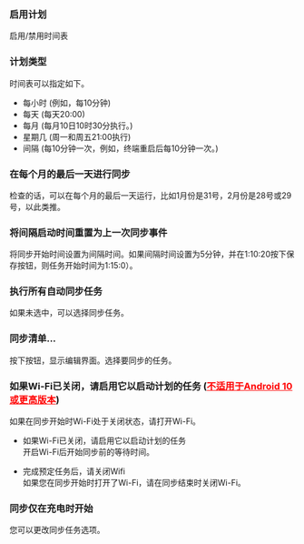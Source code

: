 ### 启用计划
启用/禁用时间表

### 计划类型
时间表可以指定如下。
- 每小时 (例如，每10分钟)
- 每天 (每天20:00)
- 每月 (每月10日10时30分执行。)
- 星期几 (周一和周五21:00执行)
- 间隔 (每10分钟一次，例如，终端重启后每10分钟一次。)

### 在每个月的最后一天进行同步

检查的话，可以在每个月的最后一天运行，比如1月份是31号，2月份是28号或29号，以此类推。

### 将间隔启动时间重置为上一次同步事件

将同步开始时间设置为间隔时间。如果间隔时间设置为5分钟，并在1:10:20按下保存按钮，则任务开始时间为1:15:0）。

### 执行所有自动同步任务
如果未选中，可以选择同步任务。

### 同步清单...
按下按钮，显示编辑界面。选择要同步的任务。

### 如果Wi-Fi已关闭，请启用它以启动计划的任务 (<span style="color: red; "><u>不适用于Android 10或更高版本</u></span>)
如果在同步开始时Wi-Fi处于关闭状态，请打开Wi-Fi。

- 如果Wi-Fi已关闭，请启用它以启动计划的任务  
	开启Wi-Fi后开始同步前的等待时间。

- 完成预定任务后，请关闭Wifi  
	如果您在同步开始时打开了Wi-Fi，请在同步结束时关闭Wi-Fi。

### 同步仅在充电时开始
您可以更改同步任务选项。
